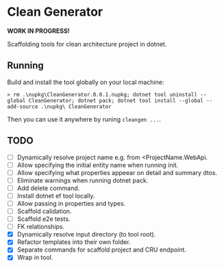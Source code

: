 # Clean Generator

**WORK IN PROGRESS!**

Scaffolding tools for clean architecture project in dotnet.

## Running
Build and install the tool globally on your local machine:
```
> rm .\nupkg\CleanGenerator.0.0.1.nupkg; dotnet tool uninstall --global CleanGenerator; dotnet pack; dotnet tool install --global --add-source .\nupkg\ CleanGenerator
```

Then you can use it anywhere by runing `cleangen ...`.

## TODO
- [ ] Dynamically resolve project name e.g. from <ProjectName.WebApi.
- [ ] Allow specifying the initial entity name when running init.
- [ ] Allow specifying what properties appeear on detail and summary dtos.
- [ ] Eliminate warnings when running dotnet pack.
- [ ] Add delete command.
- [ ] Install dotnet ef tool locally.
- [ ] Allow passing in properties and types.
- [ ] Scaffold calidation.
- [ ] Scaffold e2e tests.
- [ ] FK relationships.
- [x] Dynamically resolve input directory (to tool root).
- [x] Refactor templates into their own folder.
- [x] Separate commands for scaffold project and CRU endpoint.
- [x] Wrap in tool.